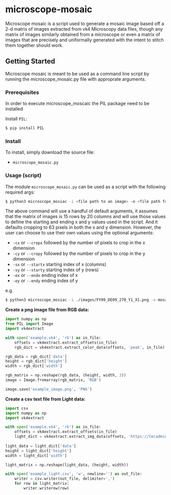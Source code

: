 # microscope-mosaic

Microscope mosaic is a script used to generate a mosaic image based off a
2-d matrix of images extracted from vk4 Microscopy data files, though
any matrix of images similarly obtained from a microscope or even a 
matrix of images that are precisely and uniformally generated with the 
intent to stitch them together should work.

## Getting Started

Microscope mosaic is meant to be used as a command line script by running the 
microscope_mosaic.py file with approprate arguments. 

### Prerequisites

In order to execute microscope_moscaic the PIL package need to be
installed

Install `PIL`:

```sh
$ pip install PIL
```

### Install

To install, simply download the source file:

* `microscope_mosaic.py`

### Usage (script)

The module `microscope_mosaic.py` can be used as a script with the following required
args:

```sh
$ python3 microscope_mosiac -i <file path to an image> -o <file path for output> 
```

The above command will use a handful of default arguments, it assumes that the 
matrix of images is 15 rows by 20 columns and will use those values to define
the starting and ending x and y values used in the script. And it defaults cropping
to 63 pixels in both the x and y dimension. However, the user can choose to use their
own values using the optional arguments:

* `-cx` or `--cropx` followed by the number of pixels to crop in the x dimension
* `-cy` or `--cropy` followed by the number of pixels to crop in the y dimension
* `-sx` or `--startx` starting index of x (columns)
* `-sy` or `--starty` starting index of y (rows)
* `-ex` or `--endx` ending index of x 
* `-ey` or `--endy` ending index of y

e.g.

```sh
$ python3 microscope_mosiac -i ./images/FY09_DE09_270_Y1_X1.png -o mosaic.png -cx 70 -cy 90 -sx 1 -sy 1 -ex 10 -ey 12 
```




**Create a png image file from RGB data:**

```python
import numpy as np
from PIL import Image
import vk4extract

with open('example.vk4', 'rb') as in_file:
    offsets = vk4extract.extract_offsets(in_file)
    rgb_dict = vk4extract.extract_color_data(offsets, 'peak', in_file)

rgb_data = rgb_dict['data']
height = rgb_dict['height']
width = rgb_dict['width']

rgb_matrix = np.reshape(rgb_data, (height, width, 3))
image = Image.fromarray(rgb_matrix, 'RGB')

image.save('example_image.png', 'PNG')
```

**Create a csv text file from Light data:**

```python
import csv
import numpy as np
import vk4extract

with open('example.vk4', 'rb') as in_file:
    offsets = vk4extract.extract_offsets(in_file)
    light_dict = vk4extract.extract_img_data(offsets, 'https://tecadmin.net/install-python-3-7-on-ubuntu-linuxmint/light', in_file)
    
light_data = light_dict['data']
height = light_dict['height']
width = light_dict['width']

light_matrix = np.reshape(light_data, (height, width))

with open('example_light.csv', 'w', newline='') as out_file:
    writer = csv.writer(out_file, delimiter=',')
    for row in light_matrix:
        writer.writerow(row)

```
















